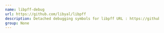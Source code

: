 ```yaml
---
name: libpff-debug
url: https://github.com/libyal/libpff
description: Detached debugging symbols for libpff URL : https://github.
group: None
---
```

